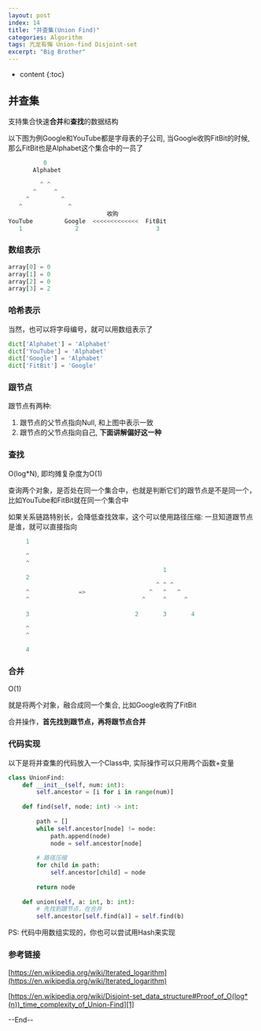 ```yaml
---
layout: post
index: 14
title: "并查集(Union Find)"
categories: Algorithm
tags: 亢龙有悔 Union-find Disjoint-set
excerpt: "Big Brother"
---
```


* content
{:toc}

## 并查集

支持集合快速**合并**和**查找**的数据结构

以下图为例Google和YouTube都是字母表的子公司, 当Google收购FitBit的时候, 那么FitBit也是Alphabet这个集合中的一员了

```python
          0
       Alphabet    
       
         ^ ^
       ^     ^
     ^         ^
   ^             ^
                            收购
YouTube         Google  <<<<<<<<<<<<<  FitBit              
   1               2                      3

```

### 数组表示

```python
array[0] = 0
array[1] = 0
array[2] = 0
array[3] = 2
```

### 哈希表示

当然，也可以将字母编号，就可以用数组表示了

```python
dict['Alphabet'] = 'Alphabet'
dict['YouTube'] = 'Alphabet'
dict['Google'] = 'Alphabet'
dict['FitBit'] = 'Google' 
```

### 跟节点

跟节点有两种:

1. 跟节点的父节点指向Null, 和上图中表示一致
2. 跟节点的父节点指向自己, **下面讲解偏好这一种**

### 查找

O(log*N), 即均摊复杂度为O(1)

查询两个对象，是否处在同一个集合中，也就是判断它们的跟节点是不是同一个， 比如YouTube和FitBit就在同一个集合中

如果关系链路特别长，会降低查找效率，这个可以使用路径压缩: 一旦知道跟节点是谁，就可以直接指向

```python
     1

     ^
     ^
                                            1
     2                                   
                                          ^ ^ ^
     ^              =>                  ^   ^   ^
     ^                                ^     ^     ^
     
     3                              2       3       4

     ^
     ^

     4
```

### 合并

O(1)

就是将两个对象，融合成同一个集合, 比如Google收购了FitBit

合并操作，**首先找到跟节点，再将跟节点合并**


### 代码实现

以下是将并查集的代码放入一个Class中, 实际操作可以只用两个函数+变量

```python
class UnionFind:
    def __init__(self, num: int):
        self.ancestor = [i for i in range(num)]
        
    def find(self, node: int) -> int:
        
        path = []
        while self.ancestor[node] != node:
            path.append(node)
            node = self.ancestor[node]
            
        # 路径压缩
        for child in path:
            self.ancestor[child] = node
            
        return node
    
    def union(self, a: int, b: int):
        # 先找到跟节点，在合并
        self.ancestor[self.find(a)] = self.find(b)
```

PS: 代码中用数组实现的，你也可以尝试用Hash来实现

### 参考链接

[https://en.wikipedia.org/wiki/Iterated_logarithm](https://en.wikipedia.org/wiki/Iterated_logarithm)

[https://en.wikipedia.org/wiki/Disjoint-set_data_structure#Proof_of_O(log*(n))_time_complexity_of_Union-Find][1]

--End--

[1]: https://en.wikipedia.org/wiki/Disjoint-set_data_structure#Proof_of_O(log*(n))_time_complexity_of_Union-Find